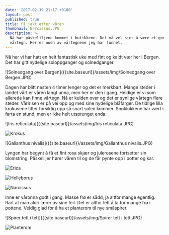 ```yaml
---
date: '2017-02-19 21:17 +0100'
layout: post
published: true
title: På jakt etter våren
thumbnail: Narcissus.JPG
description: >-
  Nå har påskeliljene kommet i butikkene. Det må vel sies å være et godt
  vårtegn. Her er noen av vårtegnene jeg har funnet.
---
```


Nå har vi har hatt en helt fantastisk uke med fint og kaldt vær her i Bergen. Det har gitt nydelige soloppganger og solnedganger.

![Solnedgang over Bergen]({{site.baseurl}}/assets/img/Solnedgang over Bergen.JPG)

Dagen har blitt nesten 4 timer lenger og det er merkbart. Mange steder i landet vårt er våren langt unna, men her er den i gang. Heldige er vi som allerede kan finne vårtegn. Nå er kulden over og det er synlige vårtegn flere steder. Våririsen er på vei opp og med sine nydelige blåfarger. De tidlige lilla krokusene titter forsiktig opp så snart solen kommer. Snøklokkene har vært i farta en stund, men er ikke helt utsprunget enda. 

![Iris reticulata]({{site.baseurl}}/assets/img/Iris reticulata.JPG)

![Krokus]({{site.baseurl}}/assets/img/Krokus.JPG)

![Galianthus nivalis]({{site.baseurl}}/assets/img/Galianthus nivalis.JPG)

Lyngen har begynt å få et fint rosa skjær og julerosene fortsetter sin blomstring. Påskeliljer hører våren til og de får pynte opp i potter og kar.

![Erica]({{site.baseurl}}/assets/img/Erica.JPG)

![Helleborus]({{site.baseurl}}/assets/img/Helleborus.JPG)

![Narcissus]({{site.baseurl}}/assets/img/Narcissus.JPG)

Inne er våronna godt i gang. Masse frø er sådd, ja altfor mange egentlig. Rart at man aldri lærer av sine feil. Det er altfor lett å ta for mange frø i pottene. Veldig glad for å ha et planterom til nye småspirer.  

![Spirer tett i tett]({{site.baseurl}}/assets/img/Spirer tett i tett.JPG)

![Planterom]({{site.baseurl}}/assets/img/Planterom.JPG)
